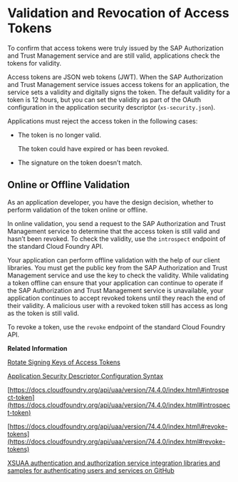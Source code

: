 <!-- loio8eb23a1130e24ef49fa689bf7aab781e -->

# Validation and Revocation of Access Tokens

To confirm that access tokens were truly issued by the SAP Authorization and Trust Management service and are still valid, applications check the tokens for validity.

Access tokens are JSON web tokens \(JWT\). When the SAP Authorization and Trust Management service issues access tokens for an application, the service sets a validity and digitally signs the token. The default validity for a token is 12 hours, but you can set the validity as part of the OAuth configuration in the application security descriptor \(`xs-security.json`\).

Applications must reject the access token in the following cases:

-   The token is no longer valid.

    The token could have expired or has been revoked.

-   The signature on the token doesn’t match.




<a name="loio8eb23a1130e24ef49fa689bf7aab781e__section_lvx_tbj_jmb"/>

## Online or Offline Validation

As an application developer, you have the design decision, whether to perform validation of the token online or offline.

In online validation, you send a request to the SAP Authorization and Trust Management service to determine that the access token is still valid and hasn’t been revoked. To check the validity, use the `introspect` endpoint of the standard Cloud Foundry API.

Your application can perform offline validation with the help of our client libraries. You must get the public key from the SAP Authorization and Trust Management service and use the key to check the validity. While validating a token offline can ensure that your application can continue to operate if the SAP Authorization and Trust Management service is unavailable, your application continues to accept revoked tokens until they reach the end of their validity. A malicious user with a revoked token still has access as long as the token is still valid.

To revoke a token, use the `revoke` endpoint of the standard Cloud Foundry API.

**Related Information**  


[Rotate Signing Keys of Access Tokens](../50-administration-and-ops/rotate-signing-keys-of-access-tokens-b279adf.md#loiob279adf3ec134b2a8611a42bff1ee9d9 "Components of SAP BTP use the digital signature of the access tokens to verify the validity of access tokens. Periodically rotate the signing keys of access tokens, either automatically or manually (see Security Recommendations for SAP Authorization and Trust Management Service).")

[Application Security Descriptor Configuration Syntax](application-security-descriptor-configuration-syntax-517895a.md "The syntax required to set the properties and values defined in the xs-security.json application security descriptor file.")

[https://docs.cloudfoundry.org/api/uaa/version/74.4.0/index.html\#introspect-token](https://docs.cloudfoundry.org/api/uaa/version/74.4.0/index.html#introspect-token)

[https://docs.cloudfoundry.org/api/uaa/version/74.4.0/index.html\#revoke-tokens](https://docs.cloudfoundry.org/api/uaa/version/74.4.0/index.html#revoke-tokens)

[XSUAA authentication and authorization service integration libraries and samples for authenticating users and services on GitHub](https://github.com/SAP/cloud-security-xsuaa-integration)

